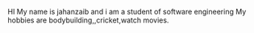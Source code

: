 HI
My name is jahanzaib and i am a student of software engineering
My hobbies are bodybuilding,,cricket,watch movies.
